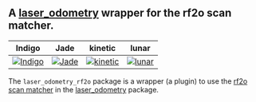 A [laser_odometry](https://github.com/artivis/laser_odometry) wrapper for the rf2o scan matcher.
---

| Indigo            | Jade              | kinetic            | lunar              |
|-------------------|-------------------|--------------------|--------------------|
| [![Indigo][1]][1] | [![Jade][2]][5]   | [![kinetic][3]][5] | [![lunar][4]][5]   |

[1]: https://travis-matrix-badges.herokuapp.com/repos/artivis/laser_odometry_rf2o/branches/master/1
[2]: https://travis-matrix-badges.herokuapp.com/repos/artivis/laser_odometry_rf2o/branches/master/3
[3]: https://travis-matrix-badges.herokuapp.com/repos/artivis/laser_odometry_rf2o/branches/master/5
[4]: https://travis-matrix-badges.herokuapp.com/repos/artivis/laser_odometry_rf2o/branches/master/7
[5]: https://travis-ci.org/artivis/laser_odometry_rf2o

The `laser_odometry_rf2o` package is a wrapper (a plugin) to use the [rf2o scan matcher](https://github.com/artivis/rf2o_laser_odometry) in the [laser_odometry](https://github.com/artivis/laser_odometry) package.
